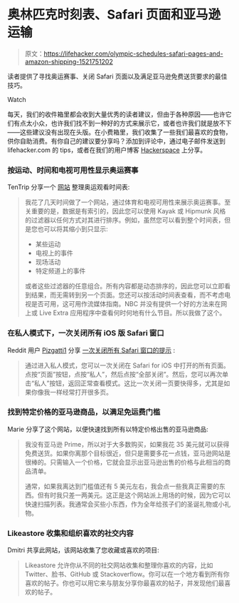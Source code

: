 # 奥林匹克时刻表、Safari 页面和亚马逊运输

> 原文：<https://lifehacker.com/olympic-schedules-safari-pages-and-amazon-shipping-1521751202>

读者提供了寻找奥运赛事、关闭 Safari 页面以及满足亚马逊免费送货要求的最佳技巧。

Watch

每天，我们的收件箱里都会收到大量优秀的读者建议，但由于各种原因——也许它们有点太小众，也许我们找不到一种好的方式来展示它，或者也许我们就是放不下——这些建议没有出现在头版。在小费箱里，我们收集了一些我们最喜欢的食物，供你自助消费。有你自己的建议要分享吗？添加到评论中，通过电子邮件发送到 lifehacker.com 的 tips，或者在我们的用户博客 [Hackerspace](http://hackerspace.lifehacker.com) 上分享。

### 按运动、时间和电视可用性显示奥运赛事

TenTrip 分享一个 [网站](http://www.liveschedules.net/) 整理奥运观看时间表:

> 我花了几天时间做了一个网站，通过体育和电视可用性来展示奥运赛事。至关重要的是，数据是有索引的，因此您可以使用 Kayak 或 Hipmunk 风格的过滤器以任何方式对其进行排序。例如，虽然您可以看到整个时间表，但是您也可以将其缩小到只显示:
> 
> *   某些运动
> *   电视上的事件
> *   现场活动
> *   特定频道上的事件
> 
> 或者这些过滤器的任意组合。所有内容都是动态排序的，因此您可以立即看到结果，而无需转到另一个页面。您还可以按活动时间表查看，而不考虑电视是否可用，这可用作流媒体指南。NBC 并没有提供一个好的方法来在网上或 Live Extra 应用程序中查看何时何地有什么节目。所以我做了这个。

### 在私人模式下，一次关闭所有 iOS 版 Safari 窗口

Reddit 用户 [Pizgatti1](http://www.reddit.com/user/Pizgatti1) 分享 [一次关闭所有 Safari 窗口的提示](http://www.reddit.com/r/lifehacks/comments/1xnk7l/to_close_all_browser_windows_at_once_on_iphone/) :

> 通过进入私人模式，您可以一次关闭在 Safari for iOS 中打开的所有页面。点按“页面”按钮，点按“私人”，然后点按“全部关闭”。然后，您可以再次单击“私人”按钮，返回正常查看模式。这比一次关闭一页要快得多，尤其是如果你像我一样经常打开很多页。

### 找到特定价格的亚马逊商品，以满足免运费门槛

Marie 分享了这个网站，以便快速找到所有以特定价格出售的亚马逊商品:

> 我没有亚马逊 Prime，所以对于大多数购买，如果我花 35 美元就可以获得免费送货。如果你离那个目标很近，但只是需要多花一点钱，亚马逊网站是很棒的。只需输入一个价格，它就会显示出亚马逊出售的价格与此相当的商品清单。
> 
> 通常，如果我离达到门槛值还有 5 美元左右，我会点一些我真正需要的东西。但有时我只差一两美元。这正是这个网站派上用场的时候，因为它可以快速扫描列表。我通常会买些小东西，作为全年给孩子们的圣诞礼物或小礼物。

### Likeastore 收集和组织喜欢的社交内容

Dmitri 共享此网站，该网站收集了您收藏或喜欢的项目:

> Likeastore 允许你从不同的社交网站收集和整理你喜欢的内容，比如 Twitter、脸书、GitHub 或 Stackoverflow。你可以在一个地方看到所有你喜欢的帖子。你也可以用它来与朋友分享你最喜欢的帖子，并发现他们最喜欢的帖子。